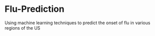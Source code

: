 Flu-Prediction
==============

Using machine learning techniques to predict the onset of flu in various regions of the US
